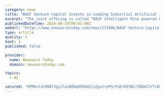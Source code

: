 ```yaml
---
category: news
title: "BASF Venture Capital Invests in Leading Industrial Artificial Intelligence Company IntelliSense.io"
excerpt: "The joint offering is called “BASF Intelligent Mine powered by IntelliSense.io” and delivers artificial intelligence solutions embedded with BASF mineral processing and chemical expertise. “The world is becoming increasingly digital and artificial ..."
publishedDateTime: 2020-08-18T00:01:00Z
webUrl: "https://www.newswiretoday.com/news/173496/BASF-Venture-Capital-Invests-in-Leading-Industrial-Artificial-Intelligence-Company-IntelliSense.io/"
type: article
quality: 3
heat: 3
published: false

provider:
  name: Newswire Today
  domain: newswiretoday.com

topics:
  - AI

secured: "kPMbntJn98B7Jgyi7aiB89qOFbkU21y2gsn+yPS/FyErRZtBC/Z8bmI1YT/A5M/wULbQFKfjGBQtzmQQzKTJmD8VVwwM4OjjWTkzIdlsGa9ZE3uHzGh3kPUHjfKdpFDSXGFsj65ssjy8Bzc2H1AiQQEShPHZeaK4kPPmEl3cYXC8rrSWAd/5a/nTrAlEIvQ5tg40n5BFp5QgPuBiMUNOqexsdo7s3ivMo4EkOeqknwNZmy96sHkDDT4Z352CTPoM7kXmYxKMxXFqhhq3NAKkKfSO/MMy8lIRrMt4lCvqg6nEPGKGgJ/f1aRBq3z0/1JBo+xqDYySAFShorUw/pmu/Q==;3aBysgz69eQCzBJH3Mxz7Q=="
---
```


